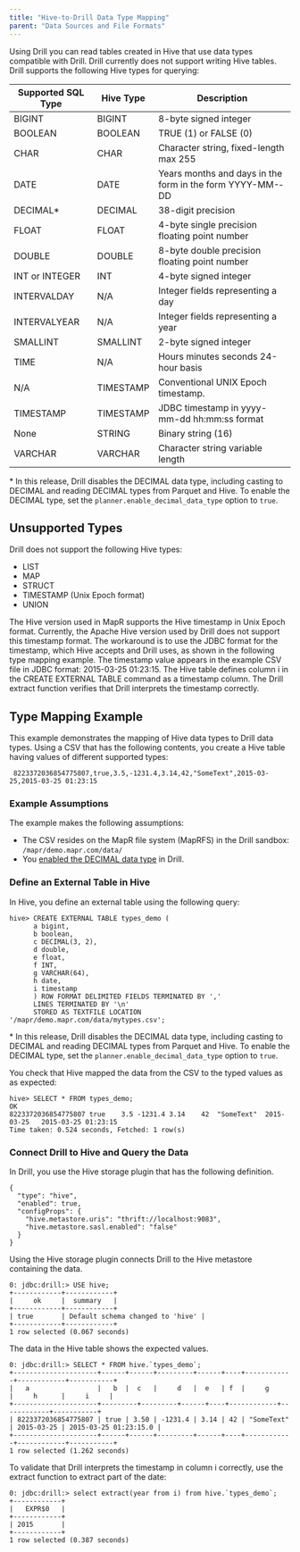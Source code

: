 ```yaml
---
title: "Hive-to-Drill Data Type Mapping"
parent: "Data Sources and File Formats"
---
```

Using Drill you can read tables created in Hive that use data types compatible with Drill. Drill currently does not support writing Hive tables. Drill supports the following Hive types for querying:

<!-- See DRILL-1570 -->

| Supported SQL Type | Hive Type | Description                                                |
|--------------------|-----------|------------------------------------------------------------|
| BIGINT             | BIGINT    | 8-byte signed integer                                      |
| BOOLEAN            | BOOLEAN   | TRUE (1) or FALSE (0)                                      |
| CHAR               | CHAR      | Character string, fixed-length max 255                     |
| DATE               | DATE      | Years months and days in the form in the form YYYY-­MM-­DD   |
| DECIMAL*           | DECIMAL   | 38-digit precision                                         |
| FLOAT              | FLOAT     | 4-byte single precision floating point number              |
| DOUBLE             | DOUBLE    | 8-byte double precision floating point number              |
| INT or INTEGER     | INT       | 4-byte signed integer                                      |
| INTERVALDAY        | N/A       | Integer fields representing a day                          |
| INTERVALYEAR       | N/A       | Integer fields representing a year                         |
| SMALLINT           | SMALLINT  | 2-byte signed integer                                      |
| TIME               | N/A       | Hours minutes seconds 24-hour basis                        |
| N/A                | TIMESTAMP | Conventional UNIX Epoch timestamp.                         |
| TIMESTAMP          | TIMESTAMP | JDBC timestamp in yyyy-mm-dd hh:mm:ss format               |
| None               | STRING    | Binary string (16)                                         |
| VARCHAR            | VARCHAR   | Character string variable length                           |

\* In this release, Drill disables the DECIMAL data type, including casting to DECIMAL and reading DECIMAL types from Parquet and Hive. To enable the DECIMAL type, set the `planner.enable_decimal_data_type` option to `true`.

## Unsupported Types
Drill does not support the following Hive types:

* LIST
* MAP
* STRUCT
* TIMESTAMP (Unix Epoch format)
* UNION

The Hive version used in MapR supports the Hive timestamp in Unix Epoch format. Currently, the Apache Hive version used by Drill does not support this timestamp format. The workaround is to use the JDBC format for the timestamp, which Hive accepts and Drill uses, as shown in the following type mapping example. The timestamp value appears in the example CSV file in JDBC format: 2015-03-25 01:23:15. The Hive table defines column i in the CREATE EXTERNAL TABLE command as a timestamp column. The Drill extract function verifies that Drill interprets the timestamp correctly.

## Type Mapping Example
This example demonstrates the mapping of Hive data types to Drill data types. Using a CSV that has the following contents, you create a Hive table having values of different supported types:

     8223372036854775807,true,3.5,-1231.4,3.14,42,"SomeText",2015-03-25,2015-03-25 01:23:15 

### Example Assumptions
The example makes the following assumptions:

* The CSV resides on the MapR file system (MapRFS) in the Drill sandbox: `/mapr/demo.mapr.com/data/`  
* You [enabled the DECIMAL data type]({{site.baseurl}}/docs/supported-data-types#enabling-the-decimal-type) in Drill.  

### Define an External Table in Hive

In Hive, you define an external table using the following query:

    hive> CREATE EXTERNAL TABLE types_demo ( 
          a bigint, 
          b boolean, 
          c DECIMAL(3, 2), 
          d double, 
          e float, 
          f INT, 
          g VARCHAR(64), 
          h date,
          i timestamp
          ) ROW FORMAT DELIMITED FIELDS TERMINATED BY ',' 
          LINES TERMINATED BY '\n' 
          STORED AS TEXTFILE LOCATION '/mapr/demo.mapr.com/data/mytypes.csv';

\* In this release, Drill disables the DECIMAL data type, including casting to DECIMAL and reading DECIMAL types from Parquet and Hive. To enable the DECIMAL type, set the `planner.enable_decimal_data_type` option to `true`.

You check that Hive mapped the data from the CSV to the typed values as as expected:

    hive> SELECT * FROM types_demo;
    OK
    8223372036854775807	true	3.5	-1231.4	3.14	42	"SomeText"	2015-03-25   2015-03-25 01:23:15
    Time taken: 0.524 seconds, Fetched: 1 row(s)

### Connect Drill to Hive and Query the Data

In Drill, you use the Hive storage plugin that has the following definition.

	{
	  "type": "hive",
	  "enabled": true,
	  "configProps": {
	    "hive.metastore.uris": "thrift://localhost:9083",
	    "hive.metastore.sasl.enabled": "false"
	  }
	}

Using the Hive storage plugin connects Drill to the Hive metastore containing the data.
	
	0: jdbc:drill:> USE hive;
	+------------+------------+
	|     ok     |  summary   |
	+------------+------------+
	| true       | Default schema changed to 'hive' |
	+------------+------------+
	1 row selected (0.067 seconds)
	
The data in the Hive table shows the expected values.
	
	0: jdbc:drill:> SELECT * FROM hive.`types_demo`;
	+---------------------+------+------+---------+------+----+------------+------------+-----------+
	|   a                 |   b  |  c   |     d   |  e   | f  |     g      |     h      |     i     |
	+---------------------+---------+---------+------+----+------------+------------+-----------+
	| 8223372036854775807 | true | 3.50 | -1231.4 | 3.14 | 42 | "SomeText" | 2015-03-25 | 2015-03-25 01:23:15.0 |
	+---------------------+------+------+---------+------+----+------------+------------+-----------+
	1 row selected (1.262 seconds)
	
To validate that Drill interprets the timestamp in column i correctly, use the extract function to extract part of the date:

    0: jdbc:drill:> select extract(year from i) from hive.`types_demo`;
    +------------+
    |   EXPR$0   |
    +------------+
    | 2015       |
    +------------+
    1 row selected (0.387 seconds)
